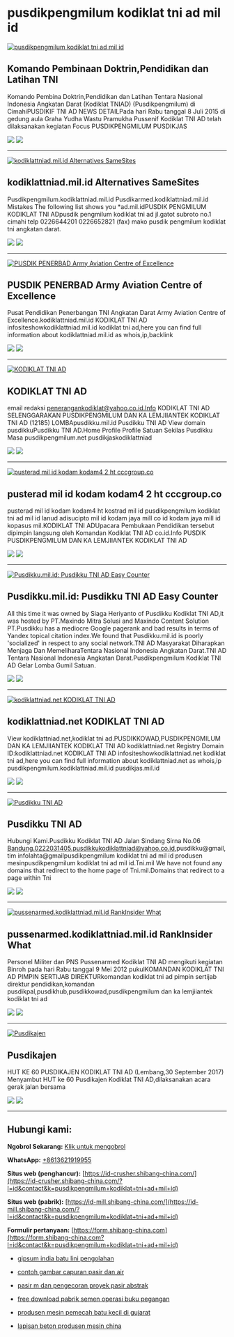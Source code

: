 # pusdikpengmilum kodiklat tni ad mil id

<a href="https://swt.shibang-china.com/?l=id&img&k=pusdikpengmilum+kodiklat+tni+ad+mil+id" target="_blank">![pusdikpengmilum kodiklat tni ad mil id](http://static.shibang-china.com/all-800x300/582.jpg)</a>

## Komando Pembinaan Doktrin,Pendidikan dan Latihan TNI
Komando Pembina Doktrin,Pendidikan dan Latihan Tentara Nasional Indonesia Angkatan Darat (Kodiklat TNIAD) (Pusdikpengmilum) di CimahiPUSDIKIF TNI AD NEWS DETAILPada hari Rabu tanggal 8 Juli 2015 di gedung aula Graha Yudha Wastu Pramukha Pussenif Kodiklat TNI AD telah dilaksanakan kegiatan Focus PUSDIKPENGMILUM PUSDIKJAS


<a href="https://whatsapp.shibangsoft.com/WhatsApp.php" target="_blank" title="WhatsApp">![](http://static.shibang-china.com/icon/whatsapp.png)</a> <a href="https://swt.shibang-china.com/?l=id&icon&k=pusdikpengmilum+kodiklat+tni+ad+mil+id" target="_blank">![](http://static.shibang-china.com/icon/chat-id.png)</a>

---

<a href="https://swt.shibang-china.com/?l=id&img&k=pusdikpengmilum+kodiklat+tni+ad+mil+id" target="_blank">![kodiklattniad.mil.id Alternatives SameSites](http://static.shibang-china.com/all-800x300/889.jpg)</a>

## kodiklattniad.mil.id Alternatives SameSites
Pusdikpengmilum.kodiklattniad.mil.id Pusdikarmed.kodiklattniad.mil.id Mistakes The following list shows you *ad.mil.idPUSDIK PENGMILUM KODIKLAT TNI ADpusdik pengmilum kodiklat tni ad jl.gatot subroto no.1 cimahi telp 0226644201 0226652821 (fax) mako pusdik pengmilum kodiklat tni angkatan darat.


<a href="https://whatsapp.shibangsoft.com/WhatsApp.php" target="_blank" title="WhatsApp">![](http://static.shibang-china.com/icon/whatsapp.png)</a> <a href="https://swt.shibang-china.com/?l=id&icon&k=pusdikpengmilum+kodiklat+tni+ad+mil+id" target="_blank">![](http://static.shibang-china.com/icon/chat-id.png)</a>

---

<a href="https://swt.shibang-china.com/?l=id&img&k=pusdikpengmilum+kodiklat+tni+ad+mil+id" target="_blank">![PUSDIK PENERBAD Army Aviation Centre of Excellence](http://static.shibang-china.com/all-800x300/1069.jpg)</a>

## PUSDIK PENERBAD Army Aviation Centre of Excellence
Pusat Pendidikan Penerbangan TNI Angkatan Darat Army Aviation Centre of Excellence.kodiklattniad.mil.id KODIKLAT TNI AD infositeshowkodiklattniad.mil.id kodiklat tni ad,here you can find full information about kodiklattniad.mil.id as whois,ip,backlink


<a href="https://whatsapp.shibangsoft.com/WhatsApp.php" target="_blank" title="WhatsApp">![](http://static.shibang-china.com/icon/whatsapp.png)</a> <a href="https://swt.shibang-china.com/?l=id&icon&k=pusdikpengmilum+kodiklat+tni+ad+mil+id" target="_blank">![](http://static.shibang-china.com/icon/chat-id.png)</a>

---

<a href="https://swt.shibang-china.com/?l=id&img&k=pusdikpengmilum+kodiklat+tni+ad+mil+id" target="_blank">![KODIKLAT TNI AD](http://static.shibang-china.com/all-800x300/1507.jpg)</a>

## KODIKLAT TNI AD
email redaksi penerangankodiklat@yahoo.co.id.Info KODIKLAT TNI AD SELENGGARAKAN PUSDIKPENGMILUM DAN KA LEMJIIANTEK KODIKLAT TNI AD (12185) LOMBApusdikku.mil.id Pusdikku TNI AD View domain pusdikkuPusdikku TNI AD.Home Profile Profile Satuan Sekilas Pusdikku Masa pusdikpengmilum.net pusdikjaskodiklattniad


<a href="https://whatsapp.shibangsoft.com/WhatsApp.php" target="_blank" title="WhatsApp">![](http://static.shibang-china.com/icon/whatsapp.png)</a> <a href="https://swt.shibang-china.com/?l=id&icon&k=pusdikpengmilum+kodiklat+tni+ad+mil+id" target="_blank">![](http://static.shibang-china.com/icon/chat-id.png)</a>

---

<a href="https://swt.shibang-china.com/?l=id&img&k=pusdikpengmilum+kodiklat+tni+ad+mil+id" target="_blank">![pusterad mil id kodam kodam4 2 ht cccgroup.co](http://static.shibang-china.com/all-800x300/47.jpg)</a>

## pusterad mil id kodam kodam4 2 ht cccgroup.co
pusterad mil id kodam kodam4 ht kostrad mil id pusdikpengmilum kodiklat tni ad mil id lanud adisucipto mil id kodam jaya mill co id kodam jaya mill id kopasus mil.KODIKLAT TNI ADUpacara Pembukaan Pendidikan tersebut dipimpin langsung oleh Komandan Kodiklat TNI AD co.id.Info PUSDIK PUSDIKPENGMILUM DAN KA LEMJIIANTEK KODIKLAT TNI AD


<a href="https://whatsapp.shibangsoft.com/WhatsApp.php" target="_blank" title="WhatsApp">![](http://static.shibang-china.com/icon/whatsapp.png)</a> <a href="https://swt.shibang-china.com/?l=id&icon&k=pusdikpengmilum+kodiklat+tni+ad+mil+id" target="_blank">![](http://static.shibang-china.com/icon/chat-id.png)</a>

---

<a href="https://swt.shibang-china.com/?l=id&img&k=pusdikpengmilum+kodiklat+tni+ad+mil+id" target="_blank">![Pusdikku.mil.id: Pusdikku TNI AD Easy Counter](http://static.shibang-china.com/all-800x300/175.jpg)</a>

## Pusdikku.mil.id: Pusdikku TNI AD Easy Counter
All this time it was owned by Siaga Heriyanto of Pusdikku Kodiklat TNI AD,it was hosted by PT.Maxindo Mitra Solusi and Maxindo Content Solution PT.Pusdikku has a mediocre Google pagerank and bad results in terms of Yandex topical citation index.We found that Pusdikku.mil.id is poorly 'socialized' in respect to any social network.TNI AD Masyarakat Diharapkan Menjaga Dan MemeliharaTentara Nasional Indonesia Angkatan Darat.TNI AD Tentara Nasional Indonesia Angkatan Darat.Pusdikpengmilum Kodiklat TNI AD Gelar Lomba Gumil Satuan.


<a href="https://whatsapp.shibangsoft.com/WhatsApp.php" target="_blank" title="WhatsApp">![](http://static.shibang-china.com/icon/whatsapp.png)</a> <a href="https://swt.shibang-china.com/?l=id&icon&k=pusdikpengmilum+kodiklat+tni+ad+mil+id" target="_blank">![](http://static.shibang-china.com/icon/chat-id.png)</a>

---

<a href="https://swt.shibang-china.com/?l=id&img&k=pusdikpengmilum+kodiklat+tni+ad+mil+id" target="_blank">![kodiklattniad.net KODIKLAT TNI AD](http://static.shibang-china.com/all-800x300/1483.jpg)</a>

## kodiklattniad.net KODIKLAT TNI AD
View kodiklattniad.net,kodiklat tni ad.PUSDIKKOWAD,PUSDIKPENGMILUM DAN KA LEMJIIANTEK KODIKLAT TNI AD kodiklattniad.net Registry Domain ID:kodiklattniad.net KODIKLAT TNI AD infositeshowkodiklattniad.net kodiklat tni ad,here you can find full information about kodiklattniad.net as whois,ip pusdikpengmilum.kodiklattniad.mil.id pusdikjas.mil.id


<a href="https://whatsapp.shibangsoft.com/WhatsApp.php" target="_blank" title="WhatsApp">![](http://static.shibang-china.com/icon/whatsapp.png)</a> <a href="https://swt.shibang-china.com/?l=id&icon&k=pusdikpengmilum+kodiklat+tni+ad+mil+id" target="_blank">![](http://static.shibang-china.com/icon/chat-id.png)</a>

---

<a href="https://swt.shibang-china.com/?l=id&img&k=pusdikpengmilum+kodiklat+tni+ad+mil+id" target="_blank">![Pusdikku TNI AD](http://static.shibang-china.com/all-800x300/1316.jpg)</a>

## Pusdikku TNI AD
Hubungi Kami.Pusdikku Kodiklat TNI AD Jalan Sindang Sirna No.06 Bandung.0222031405.pusdikkukodiklattniad@yahoo.co.id,pusdikku@gmail,tim infolahta@gmailpusdikpengmilum kodiklat tni ad mil id produsen mesinpusdikpengmilum kodiklat tni ad mil id.Tni.mil We have not found any domains that redirect to the home page of Tni.mil.Domains that redirect to a page within Tni


<a href="https://whatsapp.shibangsoft.com/WhatsApp.php" target="_blank" title="WhatsApp">![](http://static.shibang-china.com/icon/whatsapp.png)</a> <a href="https://swt.shibang-china.com/?l=id&icon&k=pusdikpengmilum+kodiklat+tni+ad+mil+id" target="_blank">![](http://static.shibang-china.com/icon/chat-id.png)</a>

---

<a href="https://swt.shibang-china.com/?l=id&img&k=pusdikpengmilum+kodiklat+tni+ad+mil+id" target="_blank">![pussenarmed.kodiklattniad.mil.id RankInsider What](http://static.shibang-china.com/all-800x300/1221.jpg)</a>

## pussenarmed.kodiklattniad.mil.id RankInsider What
Personel Militer dan PNS Pussenarmed Kodiklat TNI AD mengikuti kegiatan Binroh pada hari Rabu tanggal 9 Mei 2012 pukulKOMANDAN KODIKLAT TNI AD PIMPIN SERTIJAB DIREKTURkomandan kodiklat tni ad pimpin sertijab direktur pendidikan,komandan pusdikpal,pusdikhub,pusdikkowad,pusdikpengmilum dan ka lemjiiantek kodiklat tni ad


<a href="https://whatsapp.shibangsoft.com/WhatsApp.php" target="_blank" title="WhatsApp">![](http://static.shibang-china.com/icon/whatsapp.png)</a> <a href="https://swt.shibang-china.com/?l=id&icon&k=pusdikpengmilum+kodiklat+tni+ad+mil+id" target="_blank">![](http://static.shibang-china.com/icon/chat-id.png)</a>

---

<a href="https://swt.shibang-china.com/?l=id&img&k=pusdikpengmilum+kodiklat+tni+ad+mil+id" target="_blank">![Pusdikajen](http://static.shibang-china.com/all-800x300/1000.jpg)</a>

## Pusdikajen
HUT KE 60 PUSDIKAJEN KODIKLAT TNI AD (Lembang,30 September 2017) Menyambut HUT ke 60 Pusdikajen Kodiklat TNI AD,dilaksanakan acara gerak jalan bersama

<a href="https://whatsapp.shibangsoft.com/WhatsApp.php" target="_blank" title="WhatsApp">![](http://static.shibang-china.com/icon/whatsapp.png)</a> <a href="https://swt.shibang-china.com/?l=id&icon&k=pusdikpengmilum+kodiklat+tni+ad+mil+id" target="_blank">![](http://static.shibang-china.com/icon/chat-id.png)</a>

---
## Hubungi kami:

**Ngobrol Sekarang:** [Klik untuk mengobrol](https://swt.shibang-china.com?l=id&contact&k=pusdikpengmilum+kodiklat+tni+ad+mil+id)

**WhatsApp:**  [+8613621919955](https://whatsapp.shibangsoft.com/WhatsApp.php)

**Situs web (penghancur):** [https://id-crusher.shibang-china.com/](https://id-crusher.shibang-china.com/?l=id&contact&k=pusdikpengmilum+kodiklat+tni+ad+mil+id)

**Situs web (pabrik):** [https://id-mill.shibang-china.com/](https://id-mill.shibang-china.com/?l=id&contact&k=pusdikpengmilum+kodiklat+tni+ad+mil+id)

**Formulir pertanyaan:** [https://form.shibang-china.com](https://form.shibang-china.com?l=id&contact&k=pusdikpengmilum+kodiklat+tni+ad+mil+id)

* [gipsum india batu lini pengolahan](../35/gipsum%20india%20batu%20lini%20pengolahan.md)

* [contoh gambar capuran pasir dan air](../40/contoh%20gambar%20capuran%20pasir%20dan%20air.md)

* [pasir m dan pengecoran proyek pasir abstrak](../35/pasir%20m%20dan%20pengecoran%20proyek%20pasir%20abstrak.md)

* [free download pabrik semen operasi buku pegangan](../34/free%20download%20pabrik%20semen%20operasi%20buku%20pegangan.md)

* [produsen mesin pemecah batu kecil di gujarat](../32/produsen%20mesin%20pemecah%20batu%20kecil%20di%20gujarat.md)

* [lapisan beton produsen mesin china](../40/lapisan%20beton%20produsen%20mesin%20china.md)